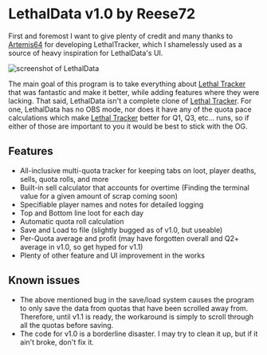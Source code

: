 # LethalData v1.0 by Reese72

First and foremost I want to give plenty of credit and many thanks to [Artemis64](https://github.com/Artemis6425) for developing LethalTracker, which I shamelessly used as a source of heavy inspiration for LethalData's UI.

![screenshot of LethalData](https://i.imgur.com/J7g02Vx.png)

The main goal of this program is to take everything about [Lethal Tracker](https://github.com/Artemis6425/LethalTracker) that was fantastic and make it better, while adding features where they were lacking.
That said, LethalData isn't a complete clone of [Lethal Tracker](https://github.com/Artemis6425/LethalTracker). For one, LethalData has no OBS mode, nor does it have any of the quota pace calculations 
which make [Lethal Tracker](https://github.com/Artemis6425/LethalTracker) better for Q1, Q3, etc... runs, so if either of those are important to you it would be best to stick with the OG.

## Features

- All-inclusive multi-quota tracker for keeping tabs on loot, player deaths, sells, quota rolls, and more
- Built-in sell calculator that accounts for overtime (Finding the terminal value for a given amount of scrap coming soon)
- Specifiable player names and notes for detailed logging
- Top and Bottom line loot for each day
- Automatic quota roll calculation 
- Save and Load to file (slightly bugged as of v1.0, but useable)
- Per-Quota average and profit (may have forgotten overall and Q2+ average in v1.0, so get hyped for v1.1)
- Plenty of other feature and UI improvement in the works


## Known issues

- The above mentioned bug in the save/load system causes the program to only save the data from quotas that have been scrolled away from. Therefore, until v1.1 is ready, the workaround is simply to scroll through all the quotas before saving.
- The code for v1.0 is a borderline disaster. I may try to clean it up, but if it ain't broke, don't fix it.
